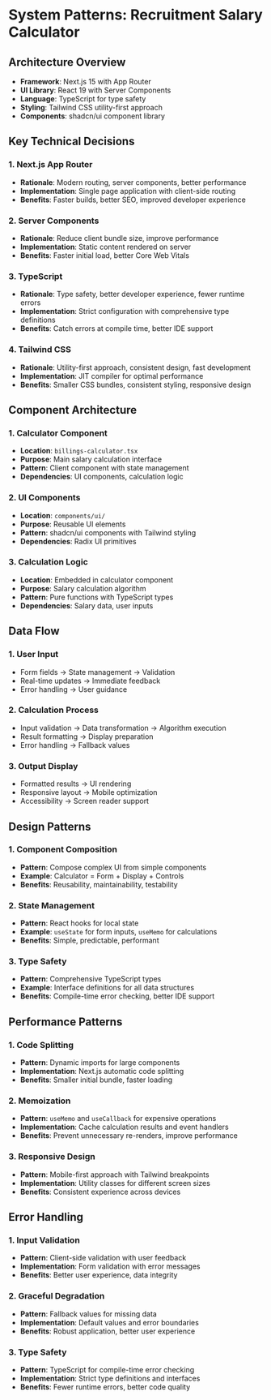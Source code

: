 # System Patterns: Recruitment Salary Calculator

## Architecture Overview
- **Framework**: Next.js 15 with App Router
- **UI Library**: React 19 with Server Components
- **Language**: TypeScript for type safety
- **Styling**: Tailwind CSS utility-first approach
- **Components**: shadcn/ui component library

## Key Technical Decisions

### 1. Next.js App Router
- **Rationale**: Modern routing, server components, better performance
- **Implementation**: Single page application with client-side routing
- **Benefits**: Faster builds, better SEO, improved developer experience

### 2. Server Components
- **Rationale**: Reduce client bundle size, improve performance
- **Implementation**: Static content rendered on server
- **Benefits**: Faster initial load, better Core Web Vitals

### 3. TypeScript
- **Rationale**: Type safety, better developer experience, fewer runtime errors
- **Implementation**: Strict configuration with comprehensive type definitions
- **Benefits**: Catch errors at compile time, better IDE support

### 4. Tailwind CSS
- **Rationale**: Utility-first approach, consistent design, fast development
- **Implementation**: JIT compiler for optimal performance
- **Benefits**: Smaller CSS bundles, consistent styling, responsive design

## Component Architecture

### 1. Calculator Component
- **Location**: `billings-calculator.tsx`
- **Purpose**: Main salary calculation interface
- **Pattern**: Client component with state management
- **Dependencies**: UI components, calculation logic

### 2. UI Components
- **Location**: `components/ui/`
- **Purpose**: Reusable UI elements
- **Pattern**: shadcn/ui components with Tailwind styling
- **Dependencies**: Radix UI primitives

### 3. Calculation Logic
- **Location**: Embedded in calculator component
- **Purpose**: Salary calculation algorithm
- **Pattern**: Pure functions with TypeScript types
- **Dependencies**: Salary data, user inputs

## Data Flow

### 1. User Input
- Form fields → State management → Validation
- Real-time updates → Immediate feedback
- Error handling → User guidance

### 2. Calculation Process
- Input validation → Data transformation → Algorithm execution
- Result formatting → Display preparation
- Error handling → Fallback values

### 3. Output Display
- Formatted results → UI rendering
- Responsive layout → Mobile optimization
- Accessibility → Screen reader support

## Design Patterns

### 1. Component Composition
- **Pattern**: Compose complex UI from simple components
- **Example**: Calculator = Form + Display + Controls
- **Benefits**: Reusability, maintainability, testability

### 2. State Management
- **Pattern**: React hooks for local state
- **Example**: `useState` for form inputs, `useMemo` for calculations
- **Benefits**: Simple, predictable, performant

### 3. Type Safety
- **Pattern**: Comprehensive TypeScript types
- **Example**: Interface definitions for all data structures
- **Benefits**: Compile-time error checking, better IDE support

## Performance Patterns

### 1. Code Splitting
- **Pattern**: Dynamic imports for large components
- **Implementation**: Next.js automatic code splitting
- **Benefits**: Smaller initial bundle, faster loading

### 2. Memoization
- **Pattern**: `useMemo` and `useCallback` for expensive operations
- **Implementation**: Cache calculation results and event handlers
- **Benefits**: Prevent unnecessary re-renders, improve performance

### 3. Responsive Design
- **Pattern**: Mobile-first approach with Tailwind breakpoints
- **Implementation**: Utility classes for different screen sizes
- **Benefits**: Consistent experience across devices

## Error Handling

### 1. Input Validation
- **Pattern**: Client-side validation with user feedback
- **Implementation**: Form validation with error messages
- **Benefits**: Better user experience, data integrity

### 2. Graceful Degradation
- **Pattern**: Fallback values for missing data
- **Implementation**: Default values and error boundaries
- **Benefits**: Robust application, better user experience

### 3. Type Safety
- **Pattern**: TypeScript for compile-time error checking
- **Implementation**: Strict type definitions and interfaces
- **Benefits**: Fewer runtime errors, better code quality
